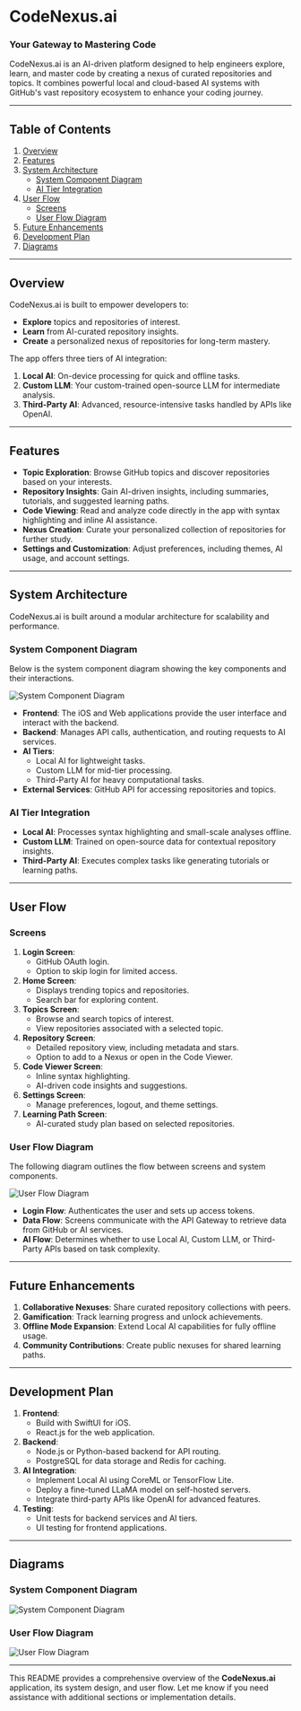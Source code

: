
# **CodeNexus.ai**

### **Your Gateway to Mastering Code**

CodeNexus.ai is an AI-driven platform designed to help engineers explore, learn, and master code by creating a nexus of curated repositories and topics. It combines powerful local and cloud-based AI systems with GitHub's vast repository ecosystem to enhance your coding journey.

---

## **Table of Contents**

1. [Overview](#overview)
2. [Features](#features)
3. [System Architecture](#system-architecture)
   - [System Component Diagram](#system-component-diagram)
   - [AI Tier Integration](#ai-tier-integration)
4. [User Flow](#user-flow)
   - [Screens](#screens)
   - [User Flow Diagram](#user-flow-diagram)
5. [Future Enhancements](#future-enhancements)
6. [Development Plan](#development-plan)
7. [Diagrams](#diagrams)

---

## **Overview**

CodeNexus.ai is built to empower developers to:
- **Explore** topics and repositories of interest.
- **Learn** from AI-curated repository insights.
- **Create** a personalized nexus of repositories for long-term mastery.

The app offers three tiers of AI integration:
1. **Local AI**: On-device processing for quick and offline tasks.
2. **Custom LLM**: Your custom-trained open-source LLM for intermediate analysis.
3. **Third-Party AI**: Advanced, resource-intensive tasks handled by APIs like OpenAI.

---

## **Features**

- **Topic Exploration**: Browse GitHub topics and discover repositories based on your interests.
- **Repository Insights**: Gain AI-driven insights, including summaries, tutorials, and suggested learning paths.
- **Code Viewing**: Read and analyze code directly in the app with syntax highlighting and inline AI assistance.
- **Nexus Creation**: Curate your personalized collection of repositories for further study.
- **Settings and Customization**: Adjust preferences, including themes, AI usage, and account settings.

---

## **System Architecture**

CodeNexus.ai is built around a modular architecture for scalability and performance.

### **System Component Diagram**

Below is the system component diagram showing the key components and their interactions.

![System Component Diagram](system_component_diagram.png)

- **Frontend**: The iOS and Web applications provide the user interface and interact with the backend.
- **Backend**: Manages API calls, authentication, and routing requests to AI services.
- **AI Tiers**: 
  - Local AI for lightweight tasks.
  - Custom LLM for mid-tier processing.
  - Third-Party AI for heavy computational tasks.
- **External Services**: GitHub API for accessing repositories and topics.

### **AI Tier Integration**

- **Local AI**: Processes syntax highlighting and small-scale analyses offline.
- **Custom LLM**: Trained on open-source data for contextual repository insights.
- **Third-Party AI**: Executes complex tasks like generating tutorials or learning paths.

---

## **User Flow**

### **Screens**

1. **Login Screen**:
   - GitHub OAuth login.
   - Option to skip login for limited access.
2. **Home Screen**:
   - Displays trending topics and repositories.
   - Search bar for exploring content.
3. **Topics Screen**:
   - Browse and search topics of interest.
   - View repositories associated with a selected topic.
4. **Repository Screen**:
   - Detailed repository view, including metadata and stars.
   - Option to add to a Nexus or open in the Code Viewer.
5. **Code Viewer Screen**:
   - Inline syntax highlighting.
   - AI-driven code insights and suggestions.
6. **Settings Screen**:
   - Manage preferences, logout, and theme settings.
7. **Learning Path Screen**:
   - AI-curated study plan based on selected repositories.

### **User Flow Diagram**

The following diagram outlines the flow between screens and system components.

![User Flow Diagram](user_flow_diagram.png)

- **Login Flow**: Authenticates the user and sets up access tokens.
- **Data Flow**: Screens communicate with the API Gateway to retrieve data from GitHub or AI services.
- **AI Flow**: Determines whether to use Local AI, Custom LLM, or Third-Party APIs based on task complexity.

---

## **Future Enhancements**

1. **Collaborative Nexuses**: Share curated repository collections with peers.
2. **Gamification**: Track learning progress and unlock achievements.
3. **Offline Mode Expansion**: Extend Local AI capabilities for fully offline usage.
4. **Community Contributions**: Create public nexuses for shared learning paths.

---

## **Development Plan**

1. **Frontend**:
   - Build with SwiftUI for iOS.
   - React.js for the web application.
2. **Backend**:
   - Node.js or Python-based backend for API routing.
   - PostgreSQL for data storage and Redis for caching.
3. **AI Integration**:
   - Implement Local AI using CoreML or TensorFlow Lite.
   - Deploy a fine-tuned LLaMA model on self-hosted servers.
   - Integrate third-party APIs like OpenAI for advanced features.
4. **Testing**:
   - Unit tests for backend services and AI tiers.
   - UI testing for frontend applications.

---

## **Diagrams**

### **System Component Diagram**

![System Component Diagram](system_component_diagram.png)

### **User Flow Diagram**

![User Flow Diagram](user_flow_diagram.png)

---

This README provides a comprehensive overview of the **CodeNexus.ai** application, its system design, and user flow. Let me know if you need assistance with additional sections or implementation details.
